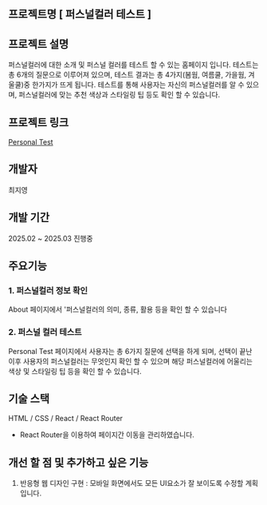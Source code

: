 ## 프로젝트명 [ 퍼스널컬러 테스트 ]

## 프로젝트 설명
퍼스널컬러에 대한 소개 및 퍼스널 컬러를 테스트 할 수 있는 홈페이지 입니다.
테스트는 총 6개의 질문으로 이루어져 있으며, 테스트 결과는 총 4가지(봄웜, 여름쿨, 가을웜, 겨울쿨)중
한가지가 뜨게 됩니다. 테스트를 통해 사용자는 자신의 퍼스널컬러를 알 수 있으며,
퍼스널컬러에 맞는 추천 색상과 스타일링 팁 등도 확인 할 수 있습니다.

## 프로젝트 링크
[ Personal Test ](https://jizero1.github.io/project-personal/)

## 개발자
최지영

## 개발 기간
2025.02 ~ 2025.03 진행중

## 주요기능 
### 1. 퍼스널컬러 정보 확인
About 페이지에서 '퍼스널컬러의 의미, 종류, 활용 등을 확인 할 수 있습니다

### 2. 퍼스널 컬러 테스트
Personal Test 페이지에서 사용자는 총 6가지 질문에 선택을 하게 되며, 선택이 끝난 이후
사용자의 퍼스널컬러는 무엇인지 확인 할 수 있으며 해당 퍼스널컬러에 어울리는 색상 및 
스타일링 팁 등을 확인 할 수 있습니다.

## 기술 스택
HTML / CSS / React / React Router
* React Router을 이용하여 페이지간 이동을 관리하였습니다.


## 개선 할 점 및 추가하고 싶은 기능
1. 반응형 웹 디자인 구현 : 모바일 화면에서도 모든 UI요소가 잘 보이도록 수정할 계획 입니다.
